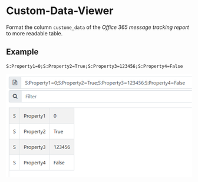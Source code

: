 # Custom-Data-Viewer

Format the column `custome_data` of the *Office 365 message tracking report* to more readable table.

## Example

```
S:Property1=0;S:Property2=True;S:Property3=123456;S:Property4=False
```

![Image](docs/result.png)
